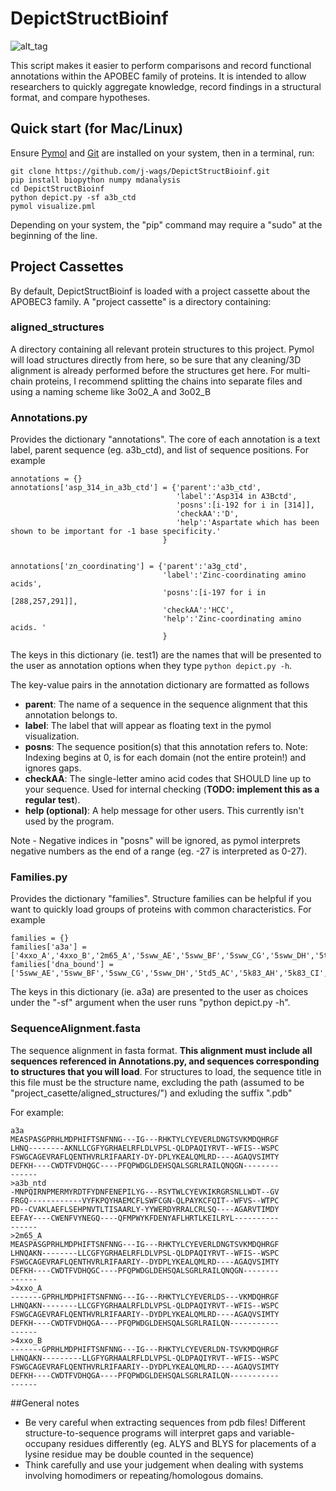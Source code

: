 # DepictStructBioinf

![alt_tag](https://github.com/j-wags/DepictStructBioinf/blob/master/test_region_image.png)

This script makes it easier to perform comparisons and record functional annotations within the APOBEC family of proteins. It is intended to allow researchers to quickly aggregate knowledge, record findings in a structural format, and compare hypotheses.

## Quick start (for Mac/Linux)

Ensure [Pymol](https://sourceforge.net/projects/pymol/) and [Git](https://git-scm.com/book/en/v2/Getting-Started-Installing-Git) are installed on your system, then in a terminal, run:

```
git clone https://github.com/j-wags/DepictStructBioinf.git
pip install biopython numpy mdanalysis
cd DepictStructBioinf
python depict.py -sf a3b_ctd
pymol visualize.pml
```
Depending on your system, the "pip" command may require a "sudo" at the beginning of the line.

## Project Cassettes
By default, DepictStructBioinf is loaded with a project cassette about the APOBEC3 family. A "project cassette" is a directory containing:

### aligned_structures
A directory containing all relevant protein structures to this project. Pymol will load structures directly from here, so be sure that any cleaning/3D alignment is already performed before the structures get here. For multi-chain proteins, I recommend splitting the chains into separate files and using a naming scheme like 3o02_A and 3o02_B

### Annotations.py
Provides the dictionary "annotations". The core of each annotation is a text label, parent sequence (eg. a3b_ctd), and list of sequence positions. For example

```
annotations = {}
annotations['asp_314_in_a3b_ctd'] = {'parent':'a3b_ctd',
                                     'label':'Asp314 in A3Bctd',
                                     'posns':[i-192 for i in [314]], 
                                     'checkAA':'D',
                                     'help':'Aspartate which has been shown to be important for -1 base specificity.'
                                  }


annotations['zn_coordinating'] = {'parent':'a3g_ctd',
                                  'label':'Zinc-coordinating amino acids',
                                  'posns':[i-197 for i in [288,257,291]],
                                  'checkAA':'HCC',
                                  'help':'Zinc-coordinating amino acids. '
                                  }
```

The keys in this dictionary (ie. test1) are the names that will be presented to the user as annotation options when they type ```python depict.py -h```.

The key-value pairs in the annotation dictionary are formatted as follows

- **parent**: The name of a sequence in the sequence alignment that this annotation belongs to.
- **label**: The label that will appear as floating text in the pymol visualization.
- **posns**: The sequence position(s) that this annotation refers to. Note: Indexing begins at 0, is for each domain (not the entire protein!) and ignores gaps.
- **checkAA**: The single-letter amino acid codes that SHOULD line up to your sequence. Used for internal checking (**TODO: implement this as a regular test**).
- **help (optional)**: A help message for other users. This currently isn't used by the program.

Note - Negative indices in "posns" will be ignored, as pymol interprets negative numbers as the end of a range (eg. -27 is interpreted as 0-27). 



### Families.py
Provides the dictionary "families". Structure families can be helpful if you want to quickly load groups of proteins with common characteristics. For example
```
families = {}
families['a3a'] = ['4xxo_A','4xxo_B','2m65_A','5sww_AE','5sww_BF','5sww_CG','5sww_DH','5td5_AC']
families['dna_bound'] = ['5sww_AE','5sww_BF','5sww_CG','5sww_DH','5td5_AC','5k83_AH','5k83_CI','5k83_EJ']

```


The keys in this dictionary (ie. a3a) are presented to the user as choices under the "-sf" argument when the user runs "python depict.py -h".


### SequenceAlignment.fasta
The sequence alignment in fasta format. **This alignment must include all sequences referenced in Annotations.py, and sequences corresponding to structures that you will load**. For structures to load, the sequence title in this file must be the structure name, excluding the path (assumed to be "project_casette/aligned_structures/") and exluding the suffix ".pdb"

For example:
```
a3a
MEASPASGPRHLMDPHIFTSNFNNG---IG---RHKTYLCYEVERLDNGTSVKMDQHRGF
LHNQ--------AKNLLCGFYGRHAELRFLDLVPSL-QLDPAQIYRVT--WFIS--WSPC
FSWGCAGEVRAFLQENTHVRLRIFAARIY-DY-DPLYKEALQMLRD----AGAQVSIMTY
DEFKH----CWDTFVDHQGC----PFQPWDGLDEHSQALSGRLRAILQNQGN--------
------
>a3b_ntd
-MNPQIRNPMERMYRDTFYDNFENEPILYG---RSYTWLCYEVKIKRGRSNLLWDT--GV
FRGQ------------VYFKPQYHAEMCFLSWFCGN-QLPAYKCFQIT--WFVS--WTPC
PD--CVAKLAEFLSEHPNVTLTISAARLY-YYWERDYRRALCRLSQ----AGARVTIMDY
EEFAY----CWENFVYNEGQ----QFMPWYKFDENYAFLHRTLKEILRYL----------
------
>2m65_A
MEASPASGPRHLMDPHIFTSNFNNG---IG---RHKTYLCYEVERLDNGTSVKMDQHRGF
LHNQAKN--------LLCGFYGRHAELRFLDLVPSL-QLDPAQIYRVT--WFIS--WSPC
FSWGCAGEVRAFLQENTHVRLRIFAARIY--DYDPLYKEALQMLRD----AGAQVSIMTY
DEFKH----CWDTFVDHQGC----PFQPWDGLDEHSQALSGRLRAILQNQGN--------
------
>4xxo_A
-------GPRHLMDPHIFTSNFNNG---IG---RHKTYLCYEVERLDS---VKMDQHRGF
LHNQAKN--------LLCGFYGRHAALRFLDLVPSL-QLDPAQIYRVT--WFIS--WSPC
FSWGCAGEVRAFLQENTHVRLRIFAARIY--DYDPLYKEALQMLRD----AGAQVSIMTY
DEFKH----CWDTFVDHQGA----PFQPWDGLDEHSQALSGRLRAILQN-----------
------
>4xxo_B
-------GPRHLMDPHIFTSNFNNG---IG---RHKTYLCYEVERLDN-TSVKMDQHRGF
LHNQAKN---------LLGFYGRHAALRFLDLVPSL-QLDPAQIYRVT--WFIS--WSPC
FSWGCAGEVRAFLQENTHVRLRIFAARIY--DYDPLYKEALQMLRD----AGAQVSIMTY
DEFKH----CWDTFVDHQGA----PFQPWDGLDEHSQALSGRLRAILQN-----------
------
```


##General notes
- Be very careful when extracting sequences from pdb files! Different structure-to-sequence programs will interpret gaps and variable-occupany residues differently (eg. ALYS and BLYS for placements of a lysine residue may be double counted in the sequence)
- Think carefully and use your judgement when dealing with systems involving homodimers or repeating/homologous domains.
